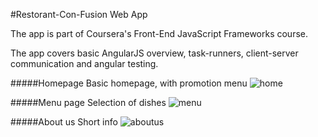 #Restorant-Con-Fusion Web App 

The app is part of Coursera's Front-End JavaScript Frameworks course. 

The app covers basic AngularJS overview, task-runners, client-server communication and angular testing.


#####Homepage
Basic homepage, with promotion menu
![home](https://cloud.githubusercontent.com/assets/10465533/12816589/94fc1fa4-cb4d-11e5-920a-66eb8191fca6.png)



#####Menu page
Selection of dishes
![menu](https://cloud.githubusercontent.com/assets/10465533/12816590/94fcf1e0-cb4d-11e5-8bc8-8ec713b9a485.png)



#####About us
Short info
![aboutus](https://cloud.githubusercontent.com/assets/10465533/12816588/94fbade4-cb4d-11e5-8978-d265e7fe821b.png)
